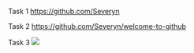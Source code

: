 Task 1 
https://github.com/Severyn

Task 2 
https://github.com/Severyn/welcome-to-github


Task 3
<img src="https://drive.google.com/open?id=0B6IOzX--kkb_aE5LeVI2R0QzYUk">
